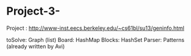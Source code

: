 Project-3-
==========


Project : http://www-inst.eecs.berkeley.edu/~cs61bl/su13/geninfo.html

toSolve: Graph (list)
Board: HashMap
Blocks: HashSet
Parser: Patterns (already written by Avi)
